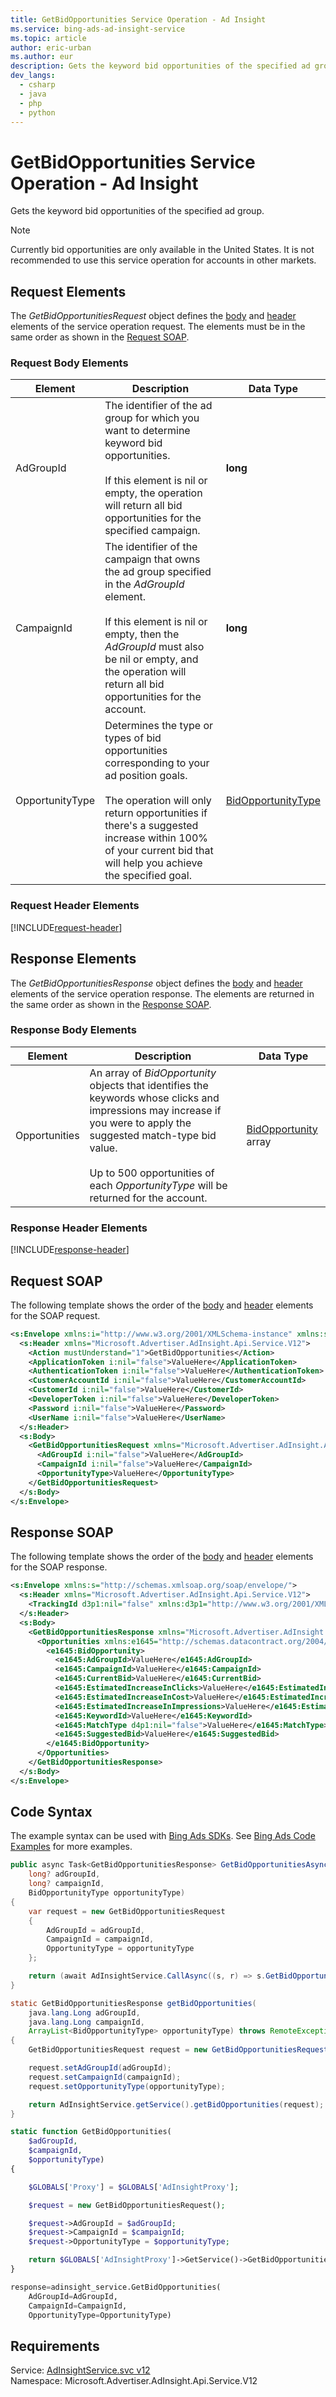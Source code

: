 ```yaml
---
title: GetBidOpportunities Service Operation - Ad Insight
ms.service: bing-ads-ad-insight-service
ms.topic: article
author: eric-urban
ms.author: eur
description: Gets the keyword bid opportunities of the specified ad group.
dev_langs: 
  - csharp
  - java
  - php
  - python
---
```

# GetBidOpportunities Service Operation - Ad Insight
Gets the keyword bid opportunities of the specified ad group.

> [!NOTE]
> Currently bid opportunities are only available in the United States. It is not recommended to use this service operation for accounts in other markets.

## <a name="request"></a>Request Elements
The *GetBidOpportunitiesRequest* object defines the [body](#request-body) and [header](#request-header) elements of the service operation request. The elements must be in the same order as shown in the [Request SOAP](#request-soap). 

### <a name="request-body"></a>Request Body Elements

|Element|Description|Data Type|
|-----------|---------------|-------------|
|<a name="adgroupid"></a>AdGroupId|The identifier of the ad group for which you want to determine keyword bid opportunities.<br /><br />If this element is nil or empty, the operation will return all bid opportunities for the specified campaign.|**long**|
|<a name="campaignid"></a>CampaignId|The identifier of the campaign that owns the ad group specified in the *AdGroupId* element.<br /><br />If this element is nil or empty, then the *AdGroupId* must also be nil or empty, and the operation will return all bid opportunities for the account.|**long**|
|<a name="opportunitytype"></a>OpportunityType|Determines the type or types of bid opportunities corresponding to your ad position goals.<br /><br /> The operation will only return opportunities if there's a suggested increase within 100% of your current bid that will help you achieve the specified goal.|[BidOpportunityType](bidopportunitytype.md)|

### <a name="request-header"></a>Request Header Elements
[!INCLUDE[request-header](./includes/request-header.md)]

## <a name="response"></a>Response Elements
The *GetBidOpportunitiesResponse* object defines the [body](#response-body) and [header](#response-header) elements of the service operation response. The elements are returned in the same order as shown in the [Response SOAP](#response-soap).

### <a name="response-body"></a>Response Body Elements

|Element|Description|Data Type|
|-----------|---------------|-------------|
|<a name="opportunities"></a>Opportunities|An array of *BidOpportunity* objects that identifies the keywords whose clicks and impressions may increase if you were to apply the suggested match-type bid value.<br /><br />Up to 500 opportunities of each *OpportunityType* will be returned for the account.|[BidOpportunity](bidopportunity.md) array|

### <a name="response-header"></a>Response Header Elements
[!INCLUDE[response-header](./includes/response-header.md)]

## <a name="request-soap"></a>Request SOAP
The following template shows the order of the [body](#request-body) and [header](#request-header) elements for the SOAP request.

```xml
<s:Envelope xmlns:i="http://www.w3.org/2001/XMLSchema-instance" xmlns:s="http://schemas.xmlsoap.org/soap/envelope/">
  <s:Header xmlns="Microsoft.Advertiser.AdInsight.Api.Service.V12">
    <Action mustUnderstand="1">GetBidOpportunities</Action>
    <ApplicationToken i:nil="false">ValueHere</ApplicationToken>
    <AuthenticationToken i:nil="false">ValueHere</AuthenticationToken>
    <CustomerAccountId i:nil="false">ValueHere</CustomerAccountId>
    <CustomerId i:nil="false">ValueHere</CustomerId>
    <DeveloperToken i:nil="false">ValueHere</DeveloperToken>
    <Password i:nil="false">ValueHere</Password>
    <UserName i:nil="false">ValueHere</UserName>
  </s:Header>
  <s:Body>
    <GetBidOpportunitiesRequest xmlns="Microsoft.Advertiser.AdInsight.Api.Service.V12">
      <AdGroupId i:nil="false">ValueHere</AdGroupId>
      <CampaignId i:nil="false">ValueHere</CampaignId>
      <OpportunityType>ValueHere</OpportunityType>
    </GetBidOpportunitiesRequest>
  </s:Body>
</s:Envelope>
```

## <a name="response-soap"></a>Response SOAP
The following template shows the order of the [body](#response-body) and [header](#response-header) elements for the SOAP response.

```xml
<s:Envelope xmlns:s="http://schemas.xmlsoap.org/soap/envelope/">
  <s:Header xmlns="Microsoft.Advertiser.AdInsight.Api.Service.V12">
    <TrackingId d3p1:nil="false" xmlns:d3p1="http://www.w3.org/2001/XMLSchema-instance">ValueHere</TrackingId>
  </s:Header>
  <s:Body>
    <GetBidOpportunitiesResponse xmlns="Microsoft.Advertiser.AdInsight.Api.Service.V12">
      <Opportunities xmlns:e1645="http://schemas.datacontract.org/2004/07/Microsoft.BingAds.Advertiser.AdInsight.Api.DataContract.V12.Entity" d4p1:nil="false" xmlns:d4p1="http://www.w3.org/2001/XMLSchema-instance">
        <e1645:BidOpportunity>
          <e1645:AdGroupId>ValueHere</e1645:AdGroupId>
          <e1645:CampaignId>ValueHere</e1645:CampaignId>
          <e1645:CurrentBid>ValueHere</e1645:CurrentBid>
          <e1645:EstimatedIncreaseInClicks>ValueHere</e1645:EstimatedIncreaseInClicks>
          <e1645:EstimatedIncreaseInCost>ValueHere</e1645:EstimatedIncreaseInCost>
          <e1645:EstimatedIncreaseInImpressions>ValueHere</e1645:EstimatedIncreaseInImpressions>
          <e1645:KeywordId>ValueHere</e1645:KeywordId>
          <e1645:MatchType d4p1:nil="false">ValueHere</e1645:MatchType>
          <e1645:SuggestedBid>ValueHere</e1645:SuggestedBid>
        </e1645:BidOpportunity>
      </Opportunities>
    </GetBidOpportunitiesResponse>
  </s:Body>
</s:Envelope>
```

## <a name="example"></a>Code Syntax
The example syntax can be used with [Bing Ads SDKs](../guides/client-libraries.md). See [Bing Ads Code Examples](../guides/code-examples.md) for more examples.
```csharp
public async Task<GetBidOpportunitiesResponse> GetBidOpportunitiesAsync(
	long? adGroupId,
	long? campaignId,
	BidOpportunityType opportunityType)
{
	var request = new GetBidOpportunitiesRequest
	{
		AdGroupId = adGroupId,
		CampaignId = campaignId,
		OpportunityType = opportunityType
	};

	return (await AdInsightService.CallAsync((s, r) => s.GetBidOpportunitiesAsync(r), request));
}
```
```java
static GetBidOpportunitiesResponse getBidOpportunities(
	java.lang.Long adGroupId,
	java.lang.Long campaignId,
	ArrayList<BidOpportunityType> opportunityType) throws RemoteException, Exception
{
	GetBidOpportunitiesRequest request = new GetBidOpportunitiesRequest();

	request.setAdGroupId(adGroupId);
	request.setCampaignId(campaignId);
	request.setOpportunityType(opportunityType);

	return AdInsightService.getService().getBidOpportunities(request);
}
```
```php
static function GetBidOpportunities(
	$adGroupId,
	$campaignId,
	$opportunityType)
{

	$GLOBALS['Proxy'] = $GLOBALS['AdInsightProxy'];

	$request = new GetBidOpportunitiesRequest();

	$request->AdGroupId = $adGroupId;
	$request->CampaignId = $campaignId;
	$request->OpportunityType = $opportunityType;

	return $GLOBALS['AdInsightProxy']->GetService()->GetBidOpportunities($request);
}
```
```python
response=adinsight_service.GetBidOpportunities(
	AdGroupId=AdGroupId,
	CampaignId=CampaignId,
	OpportunityType=OpportunityType)
```

## Requirements
Service: [AdInsightService.svc v12](https://adinsight.api.bingads.microsoft.com/Api/Advertiser/AdInsight/v12/AdInsightService.svc)  
Namespace: Microsoft.Advertiser.AdInsight.Api.Service.V12  

